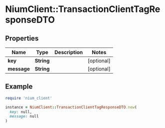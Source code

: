 # NiumClient::TransactionClientTagResponseDTO

## Properties

| Name | Type | Description | Notes |
| ---- | ---- | ----------- | ----- |
| **key** | **String** |  | [optional] |
| **message** | **String** |  | [optional] |

## Example

```ruby
require 'nium_client'

instance = NiumClient::TransactionClientTagResponseDTO.new(
  key: null,
  message: null
)
```

